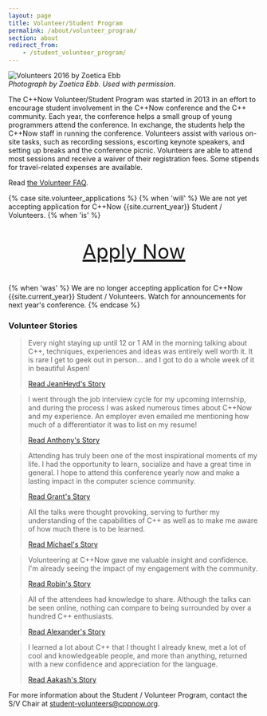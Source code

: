 ```yaml
---
layout: page
title: Volunteer/Student Program
permalink: /about/volunteer_program/
section: about
redirect_from:
    - /student_volunteer_program/
---
```


![Volunteers 2016 by Zoetica Ebb](/assets/img/volunteers/Volunteers2016.jpg "Volunteers 2016 by Zoetica Ebb")<br>
*Photograph by Zoetica Ebb. Used with permission.*

The C++Now Volunteer/Student Program was started in 2013 in an effort to encourage student involvement in the C++Now conference and the C++ community. Each year, the conference helps a small group of young programmers attend the conference. In exchange, the students help the C++Now staff in running the conference. Volunteers assist with various on-site tasks, such as recording sessions, escorting keynote speakers, and setting up breaks and the conference picnic. Volunteers are able to attend most sessions and receive a waiver of their registration fees. Some stipends for travel-related expenses are available.

Read [the Volunteer FAQ](/about/faq/#volunteer-faq).

{% case site.volunteer_applications %}
  {% when 'will' %}
We are not yet accepting application for C++Now {{site.current_year}} Student / Volunteers.
  {% when 'is' %}
<p style="text-align: center; font-size: 40px;"><a href="/about/volunteer_program/apply/">Apply Now</a></p>
  {% when 'was' %}
We are no longer accepting application for C++Now {{site.current_year}} Student / Volunteers. Watch for announcements for next year's conference.
{% endcase %}

### Volunteer Stories

<blockquote class="quoteBox">
    <span class="quoteBoxImage" style="background-image: url(/assets/img/volunteers/jeanheyd_meneide.jpeg);"></span>
    <p class="quoteBoxText">
        Every night staying up until 12 or 1 AM in the morning talking about C++, techniques, experiences and ideas was entirely well worth it. It is rare I get to geek out in person… and I got to do a whole week of it in beautiful Aspen!
    </p>
    <a href="https://thephd.github.io/2018/05/15/C++Now-Trip-Report.html" class="quoteBoxRightLink">Read JeanHeyd's Story</a>
</blockquote>

<blockquote class="quoteBox">
    <span class="quoteBoxImage" style="background-image: url(/assets/img/volunteers/anthony_calandra.jpeg);"></span>
    <p class="quoteBoxText">
        I went through the job interview cycle for my upcoming internship, and during the process I was asked numerous times about C++Now and my experience. An employer even emailed me mentioning how much of a differentiator it was to list on my resume!
    </p>
    <a href="https://www.linkedin.com/pulse/cnow-2017-what-means-student-volunteer-anthony-calandra/" class="quoteBoxRightLink">Read Anthony's Story</a>
</blockquote>

<blockquote class="quoteBox">
    <span class="quoteBoxImage" style="background-image: url(/assets/img/volunteers/grant_mercer.jpg);"></span>
    <p class="quoteBoxText">
        Attending has truly been one of the most inspirational moments of my life. I had the opportunity to learn, socialize and have a great time in general. I hope to attend this conference yearly now and make a lasting impact in the computer science community.
    </p>
    <a href="/about/volunteer_program/grant_mercers_volunteer_story/" class="quoteBoxRightLink">Read Grant's Story</a>
</blockquote>

<blockquote class="quoteBox">
    <span class="quoteBoxImage" style="background-image: url(/assets/img/volunteers/michael_lesane.jpg);"></span>
    <p class="quoteBoxText">
        All the talks were thought provoking, serving to further my understanding of the capabilities of C++ as well as to make me aware of how much there is to be learned.
    </p>
    <a href="/about/volunteer_program/michael_lesane_volunteer_story/" class="quoteBoxRightLink">Read Michael's Story</a>
</blockquote>

<blockquote class="quoteBox">
    <span class="quoteBoxImage" style="background-image: url(/assets/img/volunteers/robin_kuzmin.sm.jpeg);"></span>
    <p class="quoteBoxText">
        Volunteering at C++Now gave me valuable insight and confidence. I'm already seeing the impact of my engagement with the community.
    </p>
    <a href="/about/volunteer_program/robin_kuzmin_volunteer_story/" class="quoteBoxRightLink">Read Robin's Story</a>
</blockquote>

<blockquote class="quoteBox">
    <span class="quoteBoxImage" style="background-image: url(/assets/img/volunteers/alexander_duchene.jpg);"></span>
    <p class="quoteBoxText">
        All of the attendees had knowledge to share. Although the talks can be seen online, nothing can compare to being surrounded by over a hundred C++ enthusiasts.
    </p>
    <a href="/about/volunteer_program/alexander_duchene_volunteer_story/" class="quoteBoxRightLink">Read Alexander's Story</a>
</blockquote>

<blockquote class="quoteBox">
    <span class="quoteBoxImage" style="background-image: url(/assets/img/volunteers/aakash_goel.jpg);"></span>
    <p class="quoteBoxText">
        I learned a lot about C++ that I thought I already knew, met a lot of cool and knowledgeable people, and more than anything, returned with a new confidence and appreciation for the language.
    </p>
    <a href="/about/volunteer_program/aakash_goel_volunteer_story/" class="quoteBoxRightLink">Read Aakash's Story</a>
</blockquote>

For more information about the Student / Volunteer Program, contact the S/V Chair at [student-volunteers@cppnow.org](mailto:student-volunteers@cppnow.org).
